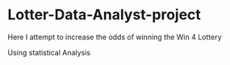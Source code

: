 # Lotter-Data-Analyst-project
Here I attempt to increase the odds of winning the Win 4 Lottery

Using statistical Analysis
